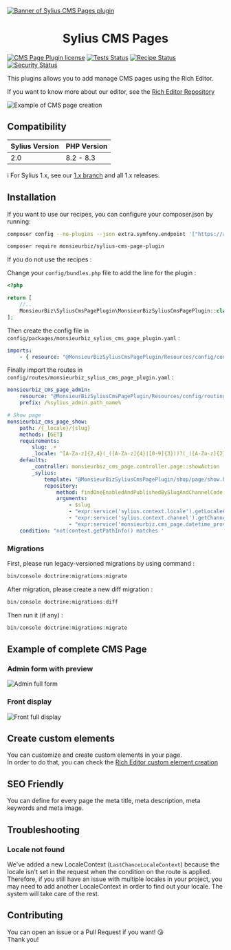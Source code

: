 [![Banner of Sylius CMS Pages plugin](docs/images/banner.jpg)](https://monsieurbiz.com/agence-web-experte-sylius)

<h1 align="center">Sylius CMS Pages</h1>

[![CMS Page Plugin license](https://img.shields.io/github/license/monsieurbiz/SyliusCmsPagePlugin?public)](https://github.com/monsieurbiz/SyliusCmsPagePlugin/blob/master/LICENSE.txt)
[![Tests Status](https://img.shields.io/github/actions/workflow/status/monsieurbiz/SyliusCmsPagePlugin/tests.yaml?branch=master&logo=github)](https://github.com/monsieurbiz/SyliusCmsPagePlugin/actions?query=workflow%3ATests)
[![Recipe Status](https://img.shields.io/github/actions/workflow/status/monsieurbiz/SyliusCmsPagePlugin/recipe.yaml?branch=master&label=recipes&logo=github)](https://github.com/monsieurbiz/SyliusCmsPagePlugin/actions?query=workflow%3ASecurity)
[![Security Status](https://img.shields.io/github/actions/workflow/status/monsieurbiz/SyliusCmsPagePlugin/security.yaml?branch=master&label=security&logo=github)](https://github.com/monsieurbiz/SyliusCmsPagePlugin/actions?query=workflow%3ASecurity)

This plugins allows you to add manage CMS pages using the Rich Editor.

If you want to know more about our editor, see the [Rich Editor Repository](https://github.com/monsieurbiz/SyliusRichEditorPlugin)

![Example of CMS page creation](screenshots/demo.gif)

## Compatibility

| Sylius Version | PHP Version     |
|----------------|-----------------|
| 2.0            | 8.2 - 8.3       |

ℹ️ For Sylius 1.x, see our [1.x branch](https://github.com/monsieurbiz/SyliusCmsPagePlugin/tree/1.x) and all 1.x releases.

## Installation

If you want to use our recipes, you can configure your composer.json by running:

```bash
composer config --no-plugins --json extra.symfony.endpoint '["https://api.github.com/repos/monsieurbiz/symfony-recipes/contents/index.json?ref=flex/master","flex://defaults"]'
```

```bash
composer require monsieurbiz/sylius-cms-page-plugin
```

If you do not use the recipes : 

Change your `config/bundles.php` file to add the line for the plugin : 

```php
<?php

return [
    //..
    MonsieurBiz\SyliusCmsPagePlugin\MonsieurBizSyliusCmsPagePlugin::class => ['all' => true],
];
```

Then create the config file in `config/packages/monsieurbiz_sylius_cms_page_plugin.yaml` :

```yaml
imports:
    - { resource: "@MonsieurBizSyliusCmsPagePlugin/Resources/config/config.yaml" }
```

Finally import the routes in `config/routes/monsieurbiz_sylius_cms_page_plugin.yaml` : 

```yaml
monsieurbiz_cms_page_admin:
    resource: "@MonsieurBizSyliusCmsPagePlugin/Resources/config/routing/admin.yaml"
    prefix: /%sylius_admin.path_name%

# Show page
monsieurbiz_cms_page_show:
    path: /{_locale}/{slug}
    methods: [GET]
    requirements:
        slug: .+
        _locale: ^[A-Za-z]{2,4}(_([A-Za-z]{4}|[0-9]{3}))?(_([A-Za-z]{2}|[0-9]{3}))?$
    defaults:
        _controller: monsieurbiz_cms_page.controller.page::showAction
        _sylius:
            template: "@MonsieurBizSyliusCmsPagePlugin/shop/page/show.html.twig"
            repository:
                method: findOneEnabledAndPublishedBySlugAndChannelCode
                arguments:
                    - $slug
                    - "expr:service('sylius.context.locale').getLocaleCode()"
                    - "expr:service('sylius.context.channel').getChannel().getCode()"
                    - "expr:service('monsieurbiz.cms_page.datetime_provider').now()"
    condition: "not(context.getPathInfo() matches '
```

### Migrations

First, please run legacy-versioned migrations by using command :

```bash
bin/console doctrine:migrations:migrate
```

After migration, please create a new diff migration :

```php
bin/console doctrine:migrations:diff
```

Then run it (if any) : 

```php
bin/console doctrine:migrations:migrate
```

## Example of complete CMS Page

### Admin form with preview

![Admin full form](screenshots/full_back.jpg)

### Front display

![Front full display](screenshots/full_front.jpg)

## Create custom elements

You can customize and create custom elements in your page.  
In order to do that, you can check the [Rich Editor custom element creation](https://github.com/monsieurbiz/SyliusRichEditorPlugin#create-your-own-elements)

## SEO Friendly

You can define for every page the meta title, meta description, meta 
keywords and meta image.

## Troubleshooting

### Locale not found

We've added a new LocaleContext (`LastChanceLocaleContext`) because the locale isn't set in the request when the
condition on the route is applied.  
Therefore, if you still have an issue with multiple locales in your project, you may need to add another LocaleContext
in order to find out your locale. The system will take care of the rest.

## Contributing

You can open an issue or a Pull Request if you want! 😘  
Thank you!
